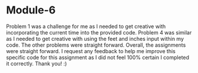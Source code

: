 # Module-6

Problem 1 was a challenge for me as I needed to get creative with incorporating the current time into the provided code. Problem 4 was similar as I needed to get creative with using the feet and inches input within my code. The other problems were straight forward. Overall, the assignments were straight forward. I request any feedback to help me improve this specific code for this assignment as I did not feel 100% certain I completed it correctly. Thank you! :)
